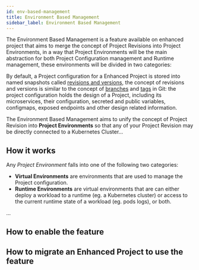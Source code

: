 ```yaml
---
id: env-based-management
title: Environment Based Management
sidebar_label: Environment Based Management
---
```


The Environment Based Management is a feature available on enhanced project that aims to merge the concept of Project Revisions into Project Environments, in a way that Project Environments will be the main abstraction for both Project Configuration management and Runtime management, these environments will be divided in two categories:

By default, a Project configuration for a Enhanced Project is stored into named snapshots called [revisions and versions](/development_suite/set-up-infrastructure/revisions-and-versions.md), the concept of revisions and versions is similar to the concept of [branches](https://git-scm.com/book/en/v2/Git-Branching-Branches-in-a-Nutshell) and [tags](https://git-scm.com/book/en/v2/Git-Basics-Tagging) in Git: the project configuration holds the design of a Project, including its microservices, their configuration, secreted and public variables, configmaps, exposed endpoints and other design related information. 

The Environment Based Management aims to unify the concept of Project Revision into **Project Environments** so that any of your Project Revision may be directly connected to a Kubernetes Cluster...


## How it works
Any *Project Environment* falls into one of the following two categories:

- **Virtual Environments** are environments that are used to manage the Project configuration.
- **Runtime Environments** are virtual environments that are can either deploy a workload to a runtime (eg. a Kubernetes cluster) or access to the current runtime state of a workload (eg. pods logs), or both.

...
## How to enable the feature

## How to migrate an Enhanced Project to use the feature
